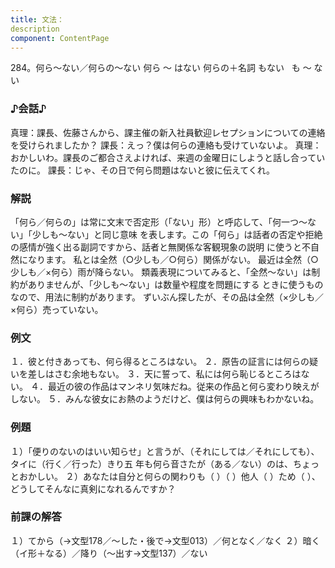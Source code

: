 ```yaml
---
title: 文法：
description
component: ContentPage
---
```



284。何ら～ない／何らの～ない
何ら ～ はない
何らの＋名詞 もない
  も ～ ない
### ♪会話♪
真理：課長、佐藤さんから、課主催の新入社員歓迎レセプションについての連絡を受けられましたか？ 課長：えっ？僕は何らの連絡も受けていないよ。 真理：おかしいわ。課長のご都合さえよければ、来週の金曜日にしようと話し合っていたのに。 課長：じゃ、その日で何ら問題はないと彼に伝えてくれ。
### 解説
「何ら／何らの」は常に文末で否定形（「ない」形）と呼応して、「何一つ～ない」「少しも～ない」と同じ意味 を表します。この「何ら」は話者の否定や拒絶の感情が強く出る副詞ですから、話者と無関係な客観現象の説明 に使うと不自然になります。
私とは全然（○少しも／○何ら）関係がない。 最近は全然（○少しも／×何ら）雨が降らない。
類義表現についてみると、「全然～ない」は制約がありませんが、「少しも～ない」は数量や程度を問題にする ときに使うものなので、用法に制約があります。
ずいぶん探したが、その品は全然（×少しも／×何ら）売っていない。
### 例文
１．彼と付きあっても、何ら得るところはない。
２．原告の証言には何らの疑いを差しはさむ余地もない。
３．天に誓って、私には何ら恥じるところはない。
４．最近の彼の作品はマンネリ気味だね。従来の作品と何ら変わり映えがしない。
５．みんな彼女にお熱のようだけど、僕は何らの興味もわかないね。
### 例題
１）「便りのないのはいい知らせ」と言うが、（それにしては／それにしても）、タイに（行く／行った）きり五 年も何ら音さたが（ある／ない）のは、ちょっとおかしい。
２）あなたは自分と何らの関わりも（ ）（ ）他人（ ）ため（ ）、どうしてそんなに真剣になれるんですか？
### 前課の解答
１）てから（→文型178／～した・後で→文型013）／何となく／なく
２）暗く（イ形＋なる）／降り（～出す→文型137）／ない
